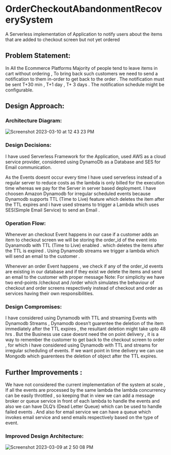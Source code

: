 # OrderCheckoutAbandonmentRecoverySystem
A Serverless implementation of Application to notify users about the items that are added to checkout screen but not yet ordered
## Problem Statement:

In All the Ecommerce Platforms Majority of people tend to leave items in cart without ordering , To bring back such customers we need to send a notification to them in-order to get back to the order . The notification must be sent T+30 min , T+1 day , T+ 3 days . The notification schedule might be configurable.

## Design Approach:

### Architecture Diagram:
![Screenshot 2023-03-10 at 12 43 23 PM](https://user-images.githubusercontent.com/43718077/224310047-a78e74d2-3123-42f7-b6f2-4f83ecda375e.png)

### Design Decisions:

I have used Serverless Framework for the Application, used AWS as a cloud service provider, considered using DynamoDb as a Database and SES for Email communication.

As the Events doesnt occur every time I have used serverless instead of a regular server to reduce costs  as the lambda is only billed for the execution time whereas we pay for the Server in server based deployment. I have choosen Amazon Dynamodb for irregular scheduled events because Dynamodb supports TTL (Time to Live) feature which deletes the item after the TTL expires and i have used streams to trigger a Lambda which uses SES(Simple Email Service) to send an Email . 

### Operation Flow:

Whenever an checkout Event happens in our case if a customer adds an item to checkout screen we will be storing the order_id of the event into Dyanamodb with TTL (Time to Live) enabled . which deletes the items after the TTL is expired . Using Dynamodb streams we trigger a lambda which will send an email to the customer .

Whenever an order Event happens , we check if any of the order_id events are existing in our database and if they exist we delete the items and send an email to the customer with proper message
Note: For simplicity we have two end-points /checkout and /order which simulates the behaviour of checkout and order screens respectively instead of checkout and order as services having their own responsibilities. 
### Design Compromises:

I have considered using Dynamodb with TTL and streaming Events with Dynamodb Streams , Dynamodb doesn’t guarentee the deletion of the item immediately after the TTL expires , the resultant deletion might take upto 48 hrs . But the Business use case doesnt need the on point delivery , it is a way to remember the customer to get back to the checkout screen to order , for which i have considered using Dynamodb with TTL and streams for irregular scheduling of events. If we want point in time delivery we can use Mongodb which guarentees the deletion of object after the TTL expires.

## Further Improvements :

We have not considered the current implementation of the system at scale , If all the events are processed by the same lambda the lambda concurrency can be easily throttled , so keeping that in view we can add a message broker or queue service in front of each lambda to handle the events and also we can have DLQ’s (Dead Letter Queue) which can be used to handle failed events . And also for email service we can have a queue which invokes email service and send emails respectively based on the type of event.

### Improved Design Architecture:
![Screenshot 2023-03-09 at 2 50 08 PM](https://user-images.githubusercontent.com/43718077/224306443-7c73ba92-ee22-431f-bb9a-9c47013c2939.png)
